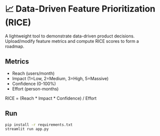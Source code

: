 # 📈 Data-Driven Feature Prioritization (RICE)

A lightweight tool to demonstrate data-driven product decisions. Upload/modify feature metrics and compute RICE scores to form a roadmap.

## Metrics
- Reach (users/month)
- Impact (1=Low, 2=Medium, 3=High, 5=Massive)
- Confidence (0-100%)
- Effort (person-months)

RICE = (Reach * Impact * Confidence) / Effort

## Run
```bash
pip install -r requirements.txt
streamlit run app.py
